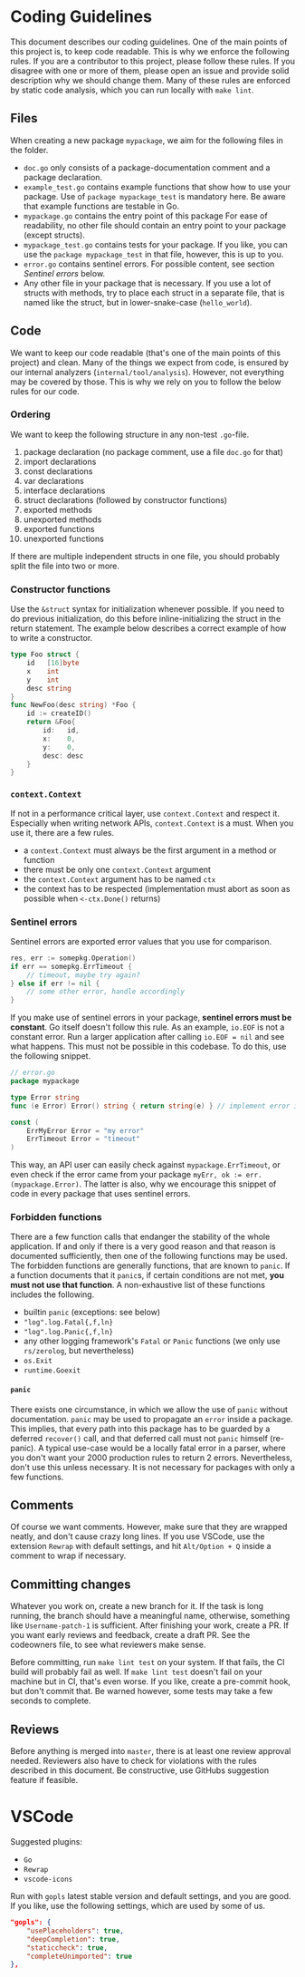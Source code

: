 # Coding Guidelines
This document describes our coding guidelines.
One of the main points of this project is, to keep code readable.
This is why we enforce the following rules.
If you are a contributor to this project, please follow these rules.
If you disagree with one or more of them, please open an issue and provide solid description why we should change them.
Many of these rules are enforced by static code analysis, which you can run locally with `make lint`.

## Files
When creating a new package `mypackage`, we aim for the following files in the folder.
* `doc.go` only consists of a package-documentation comment and a package declaration.
* `example_test.go` contains example functions that show how to use your package.
  Use of `package mypackage_test` is mandatory here. Be aware that example functions are testable in Go.
* `mypackage.go` contains the entry point of this package
  For ease of readability, no other file should contain an entry point to your package (except structs).
* `mypackage_test.go` contains tests for your package.
  If you like, you can use the `package mypackage_test` in that file, however, this is up to you.
* `error.go` contains sentinel errors.
  For possible content, see section _Sentinel errors_ below.
* Any other file in your package that is necessary.
  If you use a lot of structs with methods, try to place each struct in a separate file, that is named like the struct, but in lower-snake-case (`hello_world`).

## Code
We want to keep our code readable (that's one of the main points of this project) and clean.
Many of the things we expect from code, is ensured by our internal analyzers (`internal/tool/analysis`).
However, not everything may be covered by those.
This is why we rely on you to follow the below rules for our code.

### Ordering
We want to keep the following structure in any non-test `.go`-file.

1. package declaration (no package comment, use a file `doc.go` for that)
2. import declarations
3. const declarations
4. var declarations
5. interface declarations
6. struct declarations (followed by constructor functions)
7. exported methods
8. unexported methods
9. exported functions
10. unexported functions

If there are multiple independent structs in one file, you should probably split the file into two or more.

### Constructor functions
Use the `&struct` syntax for initialization whenever possible.
If you need to do previous initialization, do this before inline-initializing the struct in the return statement.
The example below describes a correct example of how to write a constructor.

```go
type Foo struct {
    id   [16]byte
    x    int
    y    int
    desc string
}
func NewFoo(desc string) *Foo {
    id := createID()
    return &Foo{
        id:   id,
        x:    0,
        y:    0,
        desc: desc
    }
}

```

### `context.Context`
If not in a performance critical layer, use `context.Context` and respect it.
Especially when writing network APIs, `context.Context` is a must.
When you use it, there are a few rules.

* a `context.Context` must always be the first argument in a method or function
* there must be only one `context.Context` argument
* the `context.Context` argument has to be named `ctx`
* the context has to be respected (implementation must abort as soon as possible when `<-ctx.Done()` returns)

### Sentinel errors
Sentinel errors are exported error values that you use for comparison.
```go
res, err := somepkg.Operation()
if err == somepkg.ErrTimeout {
    // timeout, maybe try again?
} else if err != nil {
    // some other error, handle accordingly
}
```
If you make use of sentinel errors in your package, **sentinel errors must be constant**.
Go itself doesn't follow this rule.
As an example, `io.EOF` is not a constant error.
Run a larger application after calling `io.EOF = nil` and see what happens.
This must not be possible in this codebase.
To do this, use the following snippet.

```go
// error.go
package mypackage

type Error string
func (e Error) Error() string { return string(e) } // implement error interface

const (
    ErrMyError Error = "my error"
    ErrTimeout Error = "timeout"
)
```

This way, an API user can easily check against `mypackage.ErrTimeout`, or even check if the error came from your package `myErr, ok := err.(mypackage.Error)`.
The latter is also, why we encourage this snippet of code in every package that uses sentinel errors.

### Forbidden functions
There are a few function calls that endanger the stability of the whole application.
If and only if there is a very good reason and that reason is documented sufficiently, then one of the following functions may be used.
The forbidden functions are generally functions, that are known to `panic`.
If a function documents that it `panic`s, if certain conditions are not met, **you must not use that function**.
A non-exhaustive list of these functions includes the following.

* builtin `panic` (exceptions: see below)
* `"log".log.Fatal{,f,ln}`
* `"log".log.Panic{,f,ln}`
* any other logging framework's `Fatal` or `Panic` functions (we only use `rs/zerolog`, but nevertheless)
* `os.Exit`
* `runtime.Goexit`

#### `panic`
There exists one circumstance, in which we allow the use of `panic` without documentation.
`panic` may be used to propagate an `error` inside a package.
This implies, that every path into this package has to be guarded by a deferred `recover()` call, and that deferred call must not `panic` himself (re-panic).
A typical use-case would be a locally fatal error in a parser, where you don't want your 2000 production rules to return 2 errors.
Nevertheless, don't use this unless necessary.
It is not necessary for packages with only a few functions.

## Comments
Of course we want comments.
However, make sure that they are wrapped neatly, and don't cause crazy long lines.
If you use VSCode, use the extension `Rewrap` with default settings, and hit `Alt/Option + Q` inside a comment to wrap if necessary.

## Committing changes
Whatever you work on, create a new branch for it.
If the task is long running, the branch should have a meaningful name, otherwise, something like `Username-patch-1` is sufficient.
After finishing your work, create a PR.
If you want early reviews and feedback, create a draft PR.
See the codeowners file, to see what reviewers make sense.

Before committing, run `make lint test` on your system.
If that fails, the CI build will probably fail as well.
If `make lint test` doesn't fail on your machine but in CI, that's even worse.
If you like, create a pre-commit hook, but don't commit that.
Be warned however, some tests may take a few seconds to complete.

## Reviews
Before anything is merged into `master`, there is at least one review approval needed.
Reviewers also have to check for violations with the rules described in this document.
Be constructive, use GitHubs suggestion feature if feasible.

# VSCode
Suggested plugins:
* `Go`
* `Rewrap`
* `vscode-icons`

Run with `gopls` latest stable version and default settings, and you are good.
If you like, use the following settings, which are used by some of us.
```json
"gopls": {
    "usePlaceholders": true,
    "deepCompletion": true,
    "staticcheck": true,
    "completeUnimported": true
},
```